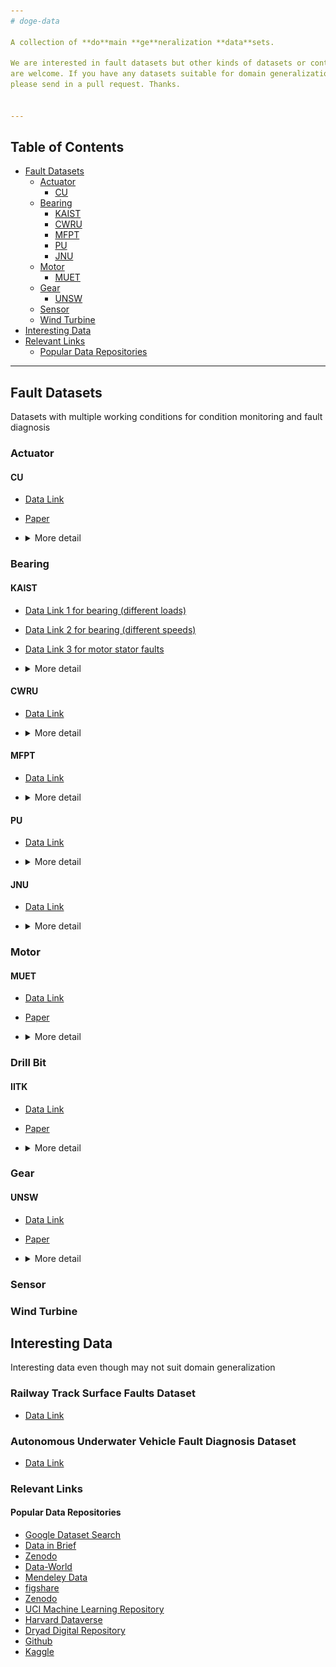 ```yaml
---
# doge-data

A collection of **do**main **ge**neralization **data**sets. 

We are interested in fault datasets but other kinds of datasets or contributions
are welcome. If you have any datasets suitable for domain generalization and want to contribute,
please send in a pull request. Thanks.


---
```


## Table of Contents

<!--

Generated with [markedpp](#markedpp). Get [nodejs](https://nodejs.org) first

1. $ npm i -g markedpp
2. $ markedpp --github -o README.md README.md

-->

<!-- !toc (minlevel=2 omit="Table of Contents") -->

* [Fault Datasets](#fault-datasets)
  * [Actuator](#actuator)
    * [CU](#cu)
  * [Bearing](#bearing)
    * [KAIST](#kaist)
    * [CWRU](#cwru)
    * [MFPT](#mfpt)
    * [PU](#pu)
    * [JNU](#jnu)
  * [Motor](#motor)
    * [MUET](#muet)
  * [Gear](#gear)
    * [UNSW](#unsw)
  * [Sensor](#sensor)
  * [Wind Turbine](#wind-turbine)
* [Interesting Data](#interesting-data)
* [Relevant Links](#relevant-links)
  * [Popular Data Repositories](#popular-data-repositories)

<!-- toc! -->

---

## Fault Datasets
Datasets with multiple working conditions for condition monitoring and fault diagnosis 

### Actuator

#### CU
- [Data Link](https://cord.cranfield.ac.uk/articles/dataset/Data_set_for_Data-based_Detection_and_Diagnosis_of_Faults_in_Linear_Actuators_/5097649)
- [Paper](https://ieeexplore.ieee.org/document/8326716)
- <details>
  <summary>More detail</summary>

  > **Through-life Engineering Services Institute, Cranfield University**
  > 
  >The data was acquired from a linear actuator rig operated using different loading
  > conditions and motion profiles. In addition, three different faults (lack of 
  > lubrication, spalling and backlash) were gradually seeded to the system in order
  > to study fault detection and diagnosis capabilities of different algorithms. The
  > data set includes actuator position and motor current measurements for the different
  > conditions mentioned.
  > 
  >![CU_linear actuator](.README_images/CU_linear_actuator.png)
</details>

### Bearing

#### KAIST
- [Data Link 1 for bearing (different loads) ](https://data.mendeley.com/datasets/ztmf3m7h5x)
- [Data Link 2 for bearing (different speeds) ](https://data.mendeley.com/datasets/ztmf3m7h5x)
- [Data Link 3 for motor stator faults](https://data.mendeley.com/datasets/rgn5brrgrn)
- <details>
  <summary>More detail</summary>

  > **Korea Advanced Institute of Science and Technology**
  > 
  > 1 This article presents time-series dataset including vibration, acoustic,
  > temperature, and motor current data for rotating machines under varying
  > load conditions.  The conditions of the rotating machine include normal,
  > bearing inner race faults, bearing outer race faults, shaft misalignment,
  > and rotor unbalance with three different load conditions. 
  > 
  > 2 This article discloses vibration and motor current data for bearing faults under
  > varying speed conditions from 680 RPM to 2460 RPM. The bearing conditions include 
  > healthy bearing, bearings with inner race faults, and bearings with outer race faults.
  > For each faulty bearing condition, the three-phase induction motor is operated under 
  > randomly varying speed conditions. 
  > 
  > 3 This dataset provides vibration and motor current data for fault diagnosis of motor winding faults. 
  > Vibration data is acquired with a sampling frequency of 25.6 kHz, and current data is acquired with 
  > a sampling frequency of 100 kHz. In order to acquire the data, a testbed with motor winding faults 
  > was used.
  > 
  > ![KAIST_test_rig](.README_images/KAIST_test_rig.png)

</details>

#### CWRU 
- [Data Link](https://engineering.case.edu/bearingdatacenter)
- <details>
  <summary>More detail</summary>

  > **Case Western Reserve University**
  > 
  > Motor bearings were seeded with faults using electro-discharge machining
  > (EDM). Faults ranging from 0.007 inches in diameter to 0.040 inches in 
  > diameter were introduced separately at the inner raceway, rolling element 
  > (i.e. ball) and outer raceway. Faulted bearings were reinstalled into the
  > test motor and vibration data was recorded for motor loads of 0 to 3 
  > horsepower (motor speeds of 1797 to 1720 RPM).
  > 
  >![CWRU_test_rig](.README_images/CWRU_test_rig.png)
  >![CWRU](.README_images/CWRU.png)
  > 
  > [image source](https://www.sciencedirect.com/science/article/pii/S0019057820303335)

</details>

#### MFPT
- [Data Link](https://www.mfpt.org/fault-data-sets/#:~:text=A%20bearing%20fault%20dataset%20has,and%20three%20real%2Dworld%20faults.)
- <details>
  <summary>More detail</summary>

  > **Mechanical Failures Prevention Group**
  > 
  > -3 baseline conditions: 270 lbs of load, input shaft rate of 25 Hz, sample rate of
  > 97,656 sps, for 6 seconds  
  >-3 outer race fault conditions: 270 lbs of load, input shaft rate of 25 Hz, sample 
  > rate of 97,656 sps for 6 seconds  
  >-7 outer race fault conditions: 25, 50, 100, 150, 200, 250 and 300 lbs of load,
  > input shaft rate 25 Hz, sample rate of 48,828 sps for 3 seconds (bearing 
  > resonance was found be less than 20 kHz)  
  >7 inner race fault conditions: 0, 50, 100, 150, 200, 250 and 300 lbs of load, 
  > input shaft rate of 25 Hz, sample rate of 48,828 sps for 3 seconds
  > 
  >![MFPT_bearing](.README_images/MFPT_bearing.png)
  >![MFPT](.README_images/MFPT.png)
  > 
  > [table source](https://www.sciencedirect.com/science/article/pii/S0019057820303335)

</details>

#### PU
- [Data Link](https://mb.uni-paderborn.de/kat/forschung/datacenter/bearing-datacenter)
- <details>
  <summary>More detail</summary>

  >Bearings were divided into: (1) six undamaged bearings; (2) twelve artificially 
  > damaged bearings; (3) fourteen bearings with real damages caused by accelerated
  > lifetime tests. Each dataset was collected under four working conditions
  > 
  >![PU_test_rig](.README_images/PU_test_rig.png)
  >![PU](.README_images/PU.png) 
  > 
  > [table source](https://www.sciencedirect.com/science/article/pii/S0019057820303335)
</details>

#### JNU
- [Data Link](http://mad-net.org:8765/explore.html?t=0.5831516555847212)
- <details>
  <summary>More detail</summary>

  > **School of Mechanical Engineering, Jiangnan University**
  > 
  >JNU datasets consisted of three bearing vibration datasets with different rotating
  > speeds, and the data were collected at 50 kHz. JNU datasets contained one health 
  > state and three fault modes which include inner ring fault, outer ring fault, and
  > rolling element fault.
  >
  >![JNU](.README_images/JNU.png)
  > 
  > [table source](https://www.sciencedirect.com/science/article/pii/S0019057820303335)
</details>

### Motor
#### MUET
- [Data Link](https://data.mendeley.com/datasets/fm6xzxnf36/2)  
- [Paper](https://www.ncbi.nlm.nih.gov/pmc/articles/PMC9156863/)
- <details>
  <summary>More detail</summary>

  > **NCRA Condition Monitoring Systems Lab, 
  > Mehran University of Engineering and Technology***
  >
  >The dataset includes triaxial vibration data of bearing of induction motor operated 
  > under different load conditions along the axes x, y, and z. It includes triaxial 
  > vibration datasets of motor in healthy condition with and without pulley. Moreover,
  > the faulty conditions of bearings include inner race and outer race faults of (i)
  > 0.7mm, (i) 0.9mm, (i) 1.1mm, (i) 1.3mm, (i) 1.5m, and (i) 1.7mm. The bearings with
  > these fault severity levels were operated under different load conditions including 
  > 100W, 200W, and 300W. There are total 38 datasets of the bearing conditions. The 
  > data was acquired at the sampling rate of 10 kHz at the rate of 1000 samples per
  > channel.
  > 
  > ![MUET_test_rig](.README_images/MUET_test_rig.png)
</details>

### Drill Bit
#### IITK
- [Data Link](https://www.iitk.ac.in/idea/datasets/)
- [Paper](https://rs.ieee.org/images/files/newsletters/2015/_12_Data_Driven_Aproach_for_Drill_Bit_Monitoring_Modified_20150323.doc.pdf)
- <details>
  <summary>More detail</summary>

  >Department of Electrical Engineering,
  Indian Institute of Technology Kanpur
  > 
  >The entire experimentation was performed with 3-AxisCNC EMCO Concept Mill 105. 
  > HSS twist drill bit of diameter 9 mm was used for drilling holes in the work 
  > piece made of Mild steel. For extensive experimentation, given a drill bit state
  > , for each pair of varying feed rates and cutting speed combinations, a single 
  > vibration recording of 8 seconds was taken. Feed rate was varied as 4 mm/min,
  > 8 mm/min and 12 mm/min, and Cutting speed was varied as 160rpm, 170rpm, 180rpm,
  > 190rpm and 200rpm; giving a total of 15 combination pairs.
  > 
  > ![IITK_drill bit](.README_images/IITK_drill_bit.png)
</details>

### Gear
#### UNSW
- [Data Link](https://data.mendeley.com/datasets/p72x3m92cv)
- [Paper](https://doi.org/10.1016/j.ymssp.2022.108957)
- <details>
  <summary>More detail</summary>

  >Tribology and Machine Condition Monitoring (TMCM) group at the 
  > University of New South Wales
  > 
  > A series of tests were conducted at different operating loads
  > and speeds, with pinion cracks of three different sizes (small, 
  > medium and large). 
  > 
  > A total of 90 test files are available, corresponding to all the 
  > combinations of the following:
  > 
  > - Crack severity: Healthy (H), Small crack (S), Medium crack (M), 
  > Large crack (L)
  > 
  > - Speed: 2, 5, 10, 15, 20 Hz (nominal values)
  > 
  > - Torque: 0, 5, 10, 15, 20 Nm (nominal values)
  > ![UNSW_gear_crack](.README_images/UNSW_gear_crack.png)

</details>

### Sensor

### Wind Turbine

## Interesting Data
Interesting data even though may not suit domain generalization 
### Railway Track Surface Faults Dataset
- [Data Link](https://data.mendeley.com/datasets/8hxtgyyxrw/2)
### Autonomous Underwater Vehicle Fault Diagnosis Dataset
- [Data Link](https://data.mendeley.com/datasets/7rp2pmr6mx)


### Relevant Links
#### Popular Data Repositories
- [Google Dataset Search](https://datasetsearch.research.google.com/)
- [Data in Brief](https://www.data-in-brief.com/)
- [Zenodo](https://zenodo.org/)
- [Data-World](https://data.world/)
- [Mendeley Data](https://data.mendeley.com/)
- [figshare](http://figshare.com/)
- [Zenodo](https://zenodo.org/)
- [UCI Machine Learning Repository](https://archive.ics.uci.edu/ml/index.php)
- [Harvard Dataverse](http://dataverse.harvard.edu/)
- [Dryad Digital Repository](http://datadryad.org/)
- [Github](https://github.com/)
- [Kaggle](https://www.kaggle.com/)